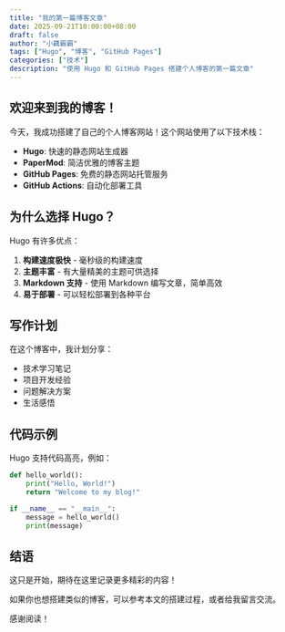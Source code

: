 ```yaml
---
title: "我的第一篇博客文章"
date: 2025-09-21T10:00:00+08:00
draft: false
author: "小藕霸霸"
tags: ["Hugo", "博客", "GitHub Pages"]
categories: ["技术"]
description: "使用 Hugo 和 GitHub Pages 搭建个人博客的第一篇文章"
---
```


## 欢迎来到我的博客！

今天，我成功搭建了自己的个人博客网站！这个网站使用了以下技术栈：

- **Hugo**: 快速的静态网站生成器
- **PaperMod**: 简洁优雅的博客主题
- **GitHub Pages**: 免费的静态网站托管服务
- **GitHub Actions**: 自动化部署工具

## 为什么选择 Hugo？

Hugo 有许多优点：

1. **构建速度极快** - 毫秒级的构建速度
2. **主题丰富** - 有大量精美的主题可供选择
3. **Markdown 支持** - 使用 Markdown 编写文章，简单高效
4. **易于部署** - 可以轻松部署到各种平台

## 写作计划

在这个博客中，我计划分享：

- 技术学习笔记
- 项目开发经验
- 问题解决方案
- 生活感悟

## 代码示例

Hugo 支持代码高亮，例如：

```python
def hello_world():
    print("Hello, World!")
    return "Welcome to my blog!"

if __name__ == "__main__":
    message = hello_world()
    print(message)
```

## 结语

这只是开始，期待在这里记录更多精彩的内容！

如果你也想搭建类似的博客，可以参考本文的搭建过程，或者给我留言交流。

感谢阅读！